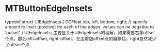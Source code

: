 # MTButtonEdgeInsets

typedef struct UIEdgeInsets {
    CGFloat top, left, bottom, right;  // specify amount to inset (positive) for each of the edges. values can be negative to 'outset'
} UIEdgeInsets;
主要是关于UIEdgeInsets的理解，如果需要右移offset个点，那么left+offset, right-offset，左边增加offset点的偏移后，right自然减少了offset个点
